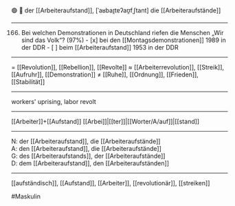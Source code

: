 🟢 🚩 der [[Arbeiteraufstand]], [ˈaʁbaɪ̯tɐʔaʊ̯fˌʃtant]
die [[Arbeiteraufstände]]

---
166. Bei welchen Demonstrationen in Deutschland riefen die Menschen „Wir sind das Volk“? (97%)
	- [x] bei den [[Montagsdemonstrationen]] 1989 in der DDR
	- [ ] beim [[Arbeiteraufstand]] 1953 in der DDR

---
= [[Revolution]], [[Rebellion]], [[Revolte]]
≈ [[Arbeiterrevolution]], [[Streik]], [[Aufruhr]], [[Demonstration]]
≠ [[Ruhe]], [[Ordnung]], [[Frieden]], [[Stabilität]]

---
workers' uprising, labor revolt

---
[[Arbeiter]]+[[Aufstand]]
[[Arbei]]|[[ter]]|[[Worter/A/auf]]|[[stand]]

---
N: der [[Arbeiteraufstand]], die [[Arbeiteraufstände]]  
A: den [[Arbeiteraufstand]], die [[Arbeiteraufstände]]  
G: des [[Arbeiteraufstands]], der [[Arbeiteraufstände]]  
D: dem [[Arbeiteraufstand]], den [[Arbeiteraufständen]]  

---
[[aufständisch]], [[Aufstand]], [[Arbeiter]], [[revolutionär]], [[streiken]]

#Maskulin 